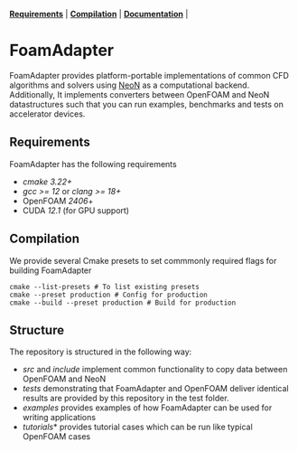 **[Requirements](#requirements)** |
**[Compilation](#Compilation)** |
**[Documentation](https://exasim-project.com/FoamAdapter/latest)** |
# FoamAdapter

FoamAdapter provides platform-portable implementations of common CFD algorithms and solvers using
[NeoN](https://github.com/exasim-project/NeoN) as a computational backend.
Additionally, It implements converters between OpenFOAM and NeoN datastructures such that you can run examples, benchmarks and tests on accelerator devices.

## Requirements

FoamAdapter has the following requirements

*  _cmake 3.22+_
*  _gcc >= 12_ or  _clang >= 18+_
* OpenFOAM _2406_+
* CUDA  _12.1_ (for GPU support)

## Compilation

We provide several Cmake presets to set commmonly required flags for building FoamAdapter

    cmake --list-presets # To list existing presets
    cmake --preset production # Config for production
    cmake --build --preset production # Build for production

## Structure

The repository is structured in the following way:
- *src* and *include* implement common functionality to copy data between OpenFOAM and NeoN
- *tests* demonstrating that FoamAdapter and OpenFOAM deliver identical results are provided by this repository in the test folder.
- *examples* provides examples of how FoamAdapter can be used for writing applications
- *tutorials** provides tutorial cases which can be run like typical OpenFOAM cases
